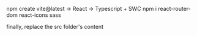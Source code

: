 npm create vite@latest -> React -> Typescript + SWC
npm i react-router-dom react-icons sass

finally, replace the src folder's content
